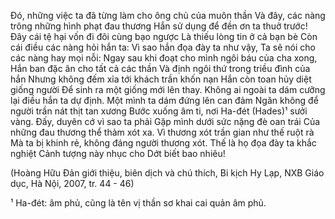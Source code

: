 Đó, những việc ta đã từng làm cho ông chủ của muôn thần
Và đây, các nàng trông những hình phạt đau thương
Hắn sử dụng để đền ơn ta thuở trước!
Đây cái tệ hại vốn đi đôi cùng bạo ngược
Là thiếu lòng tin ở cả bạn bè
Còn cái điều các nàng hỏi hắn ta:
Vì sao hắn đọa đày ta như vậy,
Ta sẽ nói cho các nàng hay mọi nỗi:
Ngay sau khi đoạt cho mình ngôi báu của cha xong,
Hắn ban đặc ân cho tất cả các thần
Và định ngôi thứ trong triều đình của hắn
Nhưng không đếm xỉa tới khách trần khốn nạn
Hắn còn toan hủy diệt giống người
Để sinh ra một giống mới lên thay.
Không ai ngoài ta dám cưỡng lại điều hắn ta dự định.
Một mình ta dám đứng lên can đảm
Ngăn không để người trần nát thịt tan xương
Bước xuống âm ti, nơi Ha-đét (Hades)¹ sưởi vàng.
Đấy, duyên cớ vì sao ta phải
Gặp mình dưới sức nặng đè oan trái
Của những đau thương thể thảm xót xa.
Vì thương xót trần gian như thế ruột rà
Mà ta bị khinh rẻ, không đáng người thương xót.
Thế là họ đọa đày ta khắc nghiệt
Cảnh tượng này nhục cho Dớt biết bao nhiêu!

(Hoàng Hữu Đản giới thiệu, biên dịch và chú thích,
Bi kịch Hy Lạp, NXB Giáo dục, Hà Nội, 2007, tr. 44 - 46)

¹ Ha-đét: âm phủ, cũng là tên vị thần sơ khai cai quản âm phủ.
